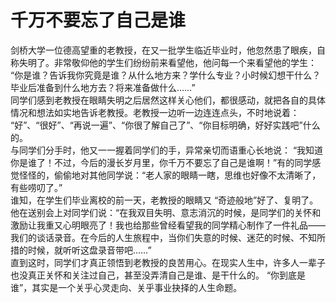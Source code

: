 # 千万不要忘了自己是谁
  
剑桥大学一位德高望重的老教授，在又一批学生临近毕业时，他忽然患了眼疾，自称失明了。非常敬仰他的学生们纷纷前来看望他，他问每一个来看望他的学生： “你是谁？告诉我你究竟是谁？从什么地方来？学什么专业？小时候幻想干什么？毕业后准备到什么地方去？将来准备做什么……”  
同学们感到老教授在眼睛失明之后居然这样关心他们，都很感动，就把各自的具体情况和想法如实地告诉老教授。老教授一边听一边连连点头，不时地说着： “好”、“很好”、“再说一遍”、“你很了解自己了”、“你目标明确，好好实践吧”什么的。  
与同学们分手时，他又一一握着同学们的手，异常亲切而语重心长地说： “我知道你是谁了！不过，今后的漫长岁月里，你千万不要忘了自己是谁啊！”有的同学感觉怪怪的，偷偷地对其他同学说：“老人家的眼睛一瞎，思维也好像不太清晰了，有些唠叨了。”  
谁知，在学生们毕业离校的前一天，老教授的眼睛又 “奇迹般地”好了、复明了。他在送别会上对同学们说：“在我双目失明、意志消沉的时候，是同学们的关怀和激励让我重又心明眼亮了！我也给那些曾经看望我的同学精心制作了一件礼品——我们的谈话录音。在今后的人生旅程中，当你们失意的时候、迷茫的时候、不知所措的时候，就听听这盘录音带吧……”  
直到这时，同学们才真正领悟到老教授的良苦用心。在现实人生中，许多人一辈子也没真正关怀和关注过自己，甚至没弄清自己是谁、是干什么的。 “你到底是谁”，其实是一个关乎心灵走向、关乎事业抉择的人生命题。
  